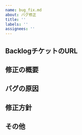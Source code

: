 ```yaml
---
name: bug_fix.md
about: バグ修正
title: ''
labels: ''
assignees: ''
---
```



## BacklogチケットのURL
<!-- 例
- https://example.backlog.com/view/PROJECT-123
-->


## 修正の概要
<!-- 例
ログイン画面でユーザーが正しい資格情報を入力してもログインできないため、正しく動作するように修正します。
-->


## バグの原因
<!-- 例
認証APIのエンドポイントが間違っています。
-->


## 修正方針
<!-- 例
認証APIのエンドポイントを修正し、テストケースを追加して再発を防止します。
-->


## その他
<!-- その他関連する情報があれば記載してください -->
